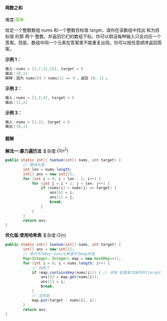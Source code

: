 #### 两数之和

难度:<font color=#5AB726>简单</font>

给定一个整数数组 nums 和一个整数目标值 target，请你在该数组中找出 和为目标值 的那 两个 整数，并返回它们的数组下标。你可以假设每种输入只会对应一个答案。但是，数组中同一个元素在答案里不能重复出现。你可以按任意顺序返回答案。

**示例 1：**

```java
输入：nums = [2,7,11,15], target = 9
输出：[0,1]
解释：因为 nums[0] + nums[1] == 9 ，返回 [0, 1] 。
```

**示例 2：**

```java
输入：nums = [3,2,4], target = 6
输出：[1,2]
```

**示例 3：**

```java
输入：nums = [3,3], target = 6
输出：[0,1]
```

#### 题解

**解法一:暴力遍历法**  复杂度:$O(n^2)$

```java
public static int[] twoSum(int[] nums, int target) {
		// 数组长度
		int len = nums.length;
		int[] ans = new int[2];
		for (int i = 0; i < len - 1; i++) {
			for (int j = i + 1; j < len; j++) {
				if (nums[i] + nums[j] == target) {
					ans[0] = i;
					ans[1] = j;
					break;
				}
			}
		}
		return ans;
}
```

**优化版:使用哈希表** 复杂度:$O(n)$

```java
public static int[] twoSum(int[] nums, int target) {
		int[] ans = new int[2]; 
		// 索引作为key nums元素值作为map的值
		Map<Integer, Integer> map = new HashMap<>();
		for (int i = 0; i < nums.length; i++) {
			// 找到了
			if (map.containsKey(nums[i])) { // 说明 前面某次保存的(target - nums[i]) 恰好等于 nums[i]
				ans[0] = map.get(nums[i]);
				ans[1] = i;
			    break;
			}
			// 没找到
			map.put(target - nums[i], i);
		}
		return ans;
}
```






